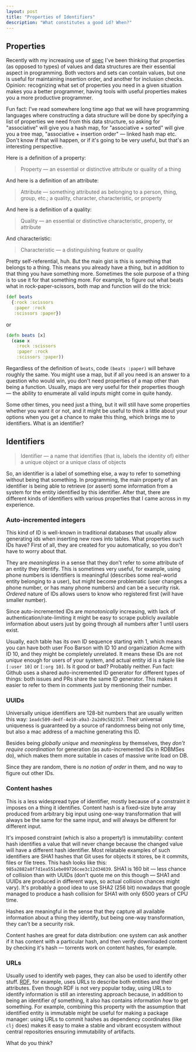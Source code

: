 ```yaml
---
layout: post
title: "Properties of Identifiers"
description: "What constitutes a good id? When?"
---
```


## Properties 

Recently with my increasing use of [spec](https://github.com/clojure/spec.alpha) I've been thinking that properties (as opposed to types) of values and data structures are their essential aspect in programming. Both vectors and sets can contain values, but one is useful for maintaining insertion order, and another for inclusion checks. Opinion: recognizing what set of properties you need in a given situation makes you a better programmer, having tools with useful properties makes you a more productive programmer.

Fun fact: I've read somewhere long time ago that we will have programming languages where constructing a data structure will be done by specifying a list of properties we need from this data structure, so asking for "associative" will give you a hash map, for "associative + sorted" will give you a tree map, "associative + insertion order" — linked hash map etc. Don't know if that will happen, or if it's going to be very useful, but that's an interesting perspective.

Here is a definition of a property:

> Property — an essential or distinctive attribute or quality of a thing

And here is a definition of an attribute:

> Attribute — something attributed as belonging to a person, thing, group, etc.; a quality, character, characteristic, or property

And here is a definition of a quality:

> Quality — an essential or distinctive characteristic, property, or attribute

And characteristic:

> Characteristic — a distinguishing feature or quality

Pretty self-referential, huh. But the main gist is this is something that belongs to a thing. This means you already have a thing, but in addition to that thing you have something more. Sometimes the sole purpose of a thing is to use it for that something more. For example, to figure out what beats what in rock-paper-scissors, both map and function will do the trick:
```clojure
(def beats
  {:rock :scissors
   :paper :rock
   :scissors :paper})
```
or
```clojure
(defn beats [x]
  (case x 
    :rock :scissors
    :paper :rock
    :scissors :paper))
```
Regardless of the definition of `beats`, code `(beats :paper)` will behave roughly the same. You might use a map, but if all you need is an answer to a question who would win, you don't need properties of a map other than being a function. Usually, maps are very useful for their properties though — the ability to enumerate all valid inputs might come in quite handy.

Some other times, you need just a thing, but it will still have some properties whether you want it or not, and it might be useful to think a little about your options when you get a chance to make this thing, which brings me to identifiers. What is an identifier?

## Identifiers

> Identifier — a name that identifies (that is, labels the identity of) either a unique object or a unique class of objects

So, an identifier is a label of something else, a way to refer to something without being that something. In programming, the main property of an identifier is being able to retrieve (or assert) some information from a system for the entity identified by this identifier. After that, there are different kinds of identifiers with various properties that I came across in my experience.

### Auto-incremented integers

This kind of ID is well-known in traditional databases that usually allow generating ids when inserting new rows into tables. What properties such IDs have? First of all, they are created for you automatically, so you don't have to worry about that. 
  
They are *meaningless* in a sense that they don't refer to some attribute of an entity they identify. This is sometimes very useful, for example, using phone numbers is identifiers is meaningful (describes some real-world entity belonging to a user), but might become problematic (user changes a phone number, or has many phone numbers) and can be a security risk. *Ordered* nature of IDs allows users to know who registered first (will have smaller number). 
  
Since auto-incremented IDs are *monotonically* increasing, with lack of authentication/rate-limiting it might be easy to scrape publicly available information about users just by going through all numbers after 1 until users exist. 
  
Usually, each table has its own ID sequence starting with 1, which means you can have both user Foo Barson with ID 10 and organization Acme with ID 10, and they might be completely unrelated. It means these IDs are not *unique* enough for users of your system, and actual entity id is a tuple like `[:user 10]` or `[:org 10]`. Is it good or bad? Probably neither. Fun fact: Github uses a shared auto-incremented ID generator for different types of things: both issues and PRs share the same ID generator. This makes it easier to refer to them in comments just by mentioning their number.
### UUIDs

Universally unique identifiers are 128-bit numbers that are usually written this way: `1eadc509-dedf-4e10-a9a3-2a2d9c582357`. Their universal uniqueness is guaranteed by a source of randomness being not only time, but also a mac address of a machine generating this ID. 
  
Besides being *globally unique* and *meaningless* by themselves, they *don't require coordination* for generation (as auto-incremented IDs in RDBMSes do), which makes them more suitable in cases of massive write load on DB. 
  
Since they are random, there is *no notion of order* in them, and no way to figure out other IDs. 

### Content hashes

This is a less widespread type of identifier, mostly because of a constraint it imposes on a thing it identifies. Content hash is a fixed-size byte array produced from arbitrary big input using one-way transformation that will always be the same for the same input, and will always be different for different input. 

It's imposed constraint (which is also a property!) is immutability: content hash identifies a value that will never change because the changed value will have a different hash identifier. Most relatable examples of such identifiers are SHA1 hashes that Git uses for objects it stores, be it commits, files or file trees. This hash looks like this: `985a2882a8f7d1ea551ebe09726cee3c12d34039`. SHA1 is 160 bit — less chance of collision than with UUIDs (don't quote me on this though — SHA1 and UUIDs are produced in different ways, so actual collision chances might vary). It's probably a good idea to use SHA2 (256 bit) nowadays that google managed to produce a hash collision for SHA1 with only 6500 years of CPU time. 

Hashes are meaningful in the sense that they capture all available information about a thing they identify, but being one-way transformation, they can't be a security risk. 

Content hashes are great for data distribution: one system can ask another if it has content with a particular hash, and then verify downloaded content by checking it's hash — torrents work on content hashes, for example.

### URLs

Usually used to identify web pages, they can also be used to identify other stuff. [RDF](https://en.wikipedia.org/wiki/Resource_Description_Framework), for example, uses URLs to describe both entities and their attributes. Even though RDF is not very popular today, using URLs to identify information is still an interesting approach because, in addition to being an identifier *of* something, it also has contains information *how* to get something. For example, combining this property with the assumption that identified entity is immutable might be useful for making a package manager: using URLs to commit hashes as dependency coordinates (like `clj` does) makes it easy to make a stable and vibrant ecosystem without central repositories ensuring immutability of artifacts.

What do you think?